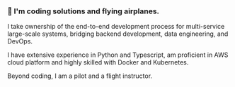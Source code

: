 ### 👋 I'm coding solutions and flying airplanes.

I take ownership of the end-to-end development process for multi-service large-scale systems, bridging backend development, data engineering, and DevOps. 

I have extensive experience in Python and Typescript, am proficient in AWS cloud platform and highly skilled with Docker and Kubernetes.

Beyond coding, I am a pilot and a flight instructor.